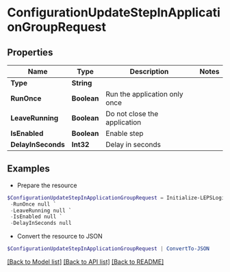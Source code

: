 # ConfigurationUpdateStepInApplicationGroupRequest
## Properties

Name | Type | Description | Notes
------------ | ------------- | ------------- | -------------
**Type** | **String** |  | 
**RunOnce** | **Boolean** | Run the application only once | 
**LeaveRunning** | **Boolean** | Do not close the application | 
**IsEnabled** | **Boolean** | Enable step | 
**DelayInSeconds** | **Int32** | Delay in seconds | 

## Examples

- Prepare the resource
```powershell
$ConfigurationUpdateStepInApplicationGroupRequest = Initialize-LEPSLoginEnterpriseConfigurationUpdateStepInApplicationGroupRequest  -Type null `
 -RunOnce null `
 -LeaveRunning null `
 -IsEnabled null `
 -DelayInSeconds null
```

- Convert the resource to JSON
```powershell
$ConfigurationUpdateStepInApplicationGroupRequest | ConvertTo-JSON
```

[[Back to Model list]](../README.md#documentation-for-models) [[Back to API list]](../README.md#documentation-for-api-endpoints) [[Back to README]](../README.md)

